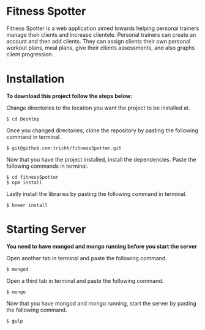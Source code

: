 # Fitness Spotter
Fitness Spotter is a web application aimed towards helping personal trainers manage their clients and increase clientele. Personal trainers can create an account and then add clients. They can assign clients their own personal workout plans, meal plans, give their clients assessments, and also graphs client progression.

# Installation
**To download this project follow the steps below:**

Change directories to the location you want the project to be installed at.
```
$ cd Desktop
```
Once you changed directories, clone the repository by pasting the following command in terminal.
```
$ git@github.com:trichh/fitnessSpotter.git
```
Now that you have the project installed, install the dependencies. Paste the following commands in terminal.
```
$ cd fitnessSpotter
$ npm install
```
Lastly install the libraries by pasting the following command in terminal.
```
$ bower install
```

# Starting Server
**You need to have mongod and mongo running before you start the server**

Open another tab in terminal and paste the following command.
```
$ mongod
```
Open a third tab in terminal and paste the following command.
```
$ mongo
```
Now that you have mongod and mongo running, start the server by pasting the following command.
```
$ gulp
```
